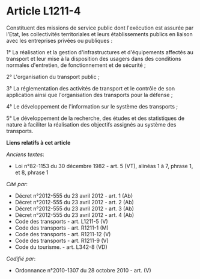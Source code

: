 # Article L1211-4

Constituent des missions de service public dont l'exécution est assurée par l'Etat, les collectivités territoriales et leurs
établissements publics en liaison avec les entreprises privées ou publiques :

1° La réalisation et la gestion d'infrastructures et d'équipements affectés au transport et leur mise à la disposition des
usagers dans des conditions normales d'entretien, de fonctionnement et de sécurité ;

2° L'organisation du transport public ;

3° La réglementation des activités de transport et le contrôle de son application ainsi que l'organisation des transports
pour la défense ;

4° Le développement de l'information sur le système des transports ;

5° Le développement de la recherche, des études et des statistiques de nature à faciliter la réalisation des objectifs
assignés au système des transports.

**Liens relatifs à cet article**

_Anciens textes_:

  - Loi n°82-1153 du 30 décembre 1982 - art. 5 (VT), alinéas 1 à 7, phrase 1, et 8, phrase 1

_Cité par_:

  - Décret n°2012-555 du 23 avril 2012 - art. 1 (Ab)
  - Décret n°2012-555 du 23 avril 2012 - art. 2 (Ab)
  - Décret n°2012-555 du 23 avril 2012 - art. 3 (Ab)
  - Décret n°2012-555 du 23 avril 2012 - art. 4 (Ab)
  - Code des transports - art. L1211-5 (V)
  - Code des transports - art. R1211-1 (M)
  - Code des transports - art. R1211-12 (V)
  - Code des transports - art. R1211-9 (V)
  - Code du tourisme. - art. L342-8 (VD)

_Codifié par_:

  - Ordonnance n°2010-1307 du 28 octobre 2010 - art. (V)
